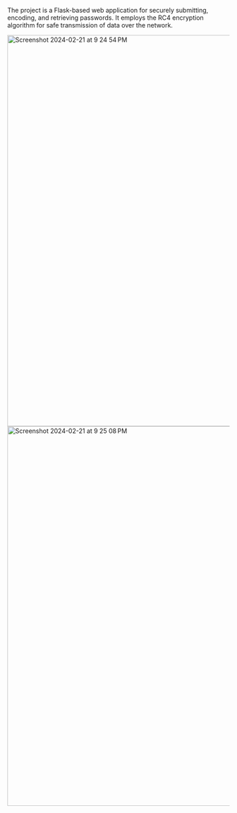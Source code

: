 The project is a Flask-based web application for securely submitting, encoding, and retrieving passwords. It employs the RC4 encryption algorithm for safe transmission of data over the network. 

<img width="886" alt="Screenshot 2024-02-21 at 9 24 54 PM" src="https://github.com/ganman2205/password-encoding/assets/140781880/66921abd-8052-4eb0-b1ae-6c63138dba3c">

<img width="860" alt="Screenshot 2024-02-21 at 9 25 08 PM" src="https://github.com/ganman2205/password-encoding/assets/140781880/7aefd19f-b734-4f83-b209-9b79bcf550d4">
